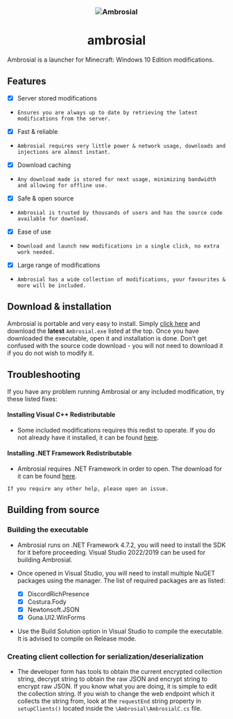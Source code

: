 <h3 align="center"><img src="https://user-images.githubusercontent.com/54753631/177060465-cfa6fa0f-727a-4f3e-b86d-45d4b844c4c9.png" alt="Ambrosial"></h3>
<h1 align="center">ambrosial</h1>

Ambrosial is a launcher for Minecraft: Windows 10 Edition modifications.

## Features
- [x] Server stored modifications
- `Ensures you are always up to date by retrieving the latest modifications from the server.`
- [x] Fast & reliable
- `Ambrosial requires very little power & network usage, downloads and injections are almost instant.`
- [x] Download caching
- `Any download made is stored for next usage, minimizing bandwidth and allowing for offline use.`
- [x] Safe & open source
- `Ambrosial is trusted by thousands of users and has the source code available for download.`
- [x] Ease of use
- `Download and launch new modifications in a single click, no extra work needed.`
- [x] Large range of modifications
- `Ambrosial has a wide collection of modifications, your favourites & more will be included.`

## Download & installation
Ambrosial is portable and very easy to install. Simply [click here](https://github.com/disepi/ambrosial/releases) and download the **latest** `Ambrosial.exe` listed at the top. Once you have downloaded the executable, open it and installation is done. Don't get confused with the source code download - you will not need to download it if you do not wish to modify it.

## Troubleshooting
If you have any problem running Ambrosial or any included modification, try these listed fixes:
#### Installing Visual C++ Redistributable
- Some included modifications requires this redist to operate. If you do not already have it installed, it can be found [here](https://aka.ms/vs/17/release/vc_redist.x64.exe).
#### Installing .NET Framework Redistributable
- Ambrosial requires .NET Framework in order to open. The download for it can be found [here](https://dotnet.microsoft.com/en-us/download/dotnet-framework/thank-you/net472-web-installer).

`If you require any other help, please open an issue.`

## Building from source
### Building the executable
- Ambrosial runs on .NET Framework 4.7.2, you will need to install the SDK for it before proceeding. Visual Studio 2022/2019 can be used for building Ambrosial.
- Once opened in Visual Studio, you will need to install multiple NuGET packages using the manager. The list of required packages are as listed:

  - [x] DiscordRichPresence
  - [x] Costura.Fody
  - [x] Newtonsoft.JSON
  - [x] Guna.UI2.WinForms
- Use the Build Solution option in Visual Studio to compile the executable. It is advised to compile on Release mode.

### Creating client collection for serialization/deserialization
- The developer form has tools to obtain the current encrypted collection string, decrypt string to obtain the raw JSON and encrypt string to encrypt raw JSON. If you know what you are doing, it is simple to edit the collection string. If you wish to change the web endpoint which it collects the string from, look at the `requestEnd` string property in `setupClients()` located inside the `\Ambrosial\AmbrosialC.cs` file.
